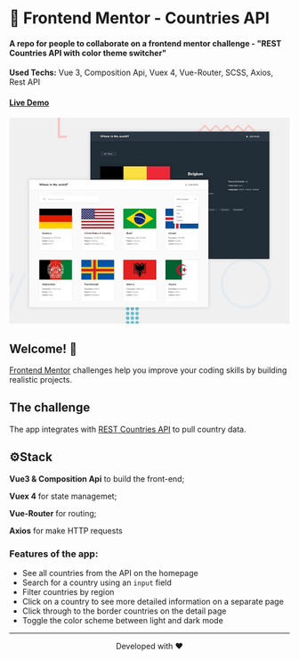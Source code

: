 # 🚀 Frontend Mentor - Countries API 

#### A repo for people to collaborate on a frontend mentor challenge - "REST Countries API with color theme switcher"
<strong>Used Techs:</strong> Vue 3, Composition Api, Vuex 4, Vue-Router, SCSS, Axios, Rest API
#### [Live Demo](https://frontend-mentor-countries-api.vercel.app/)

![Design preview for the REST Countries API with color theme switcher coding challenge](./design/desktop-preview.jpg)

## Welcome! 👋
[Frontend Mentor](https://www.frontendmentor.io) challenges help you improve your coding skills by building realistic projects.

## The challenge

The app integrates with [REST Countries API](https://restcountries.eu) to pull country data.

## ⚙Stack

**Vue3 & Composition Api** to build the front-end;

**Vuex 4** for state managemet;

**Vue-Router** for routing;

**Axios** for make HTTP requests

### Features of the app:

- See all countries from the API on the homepage
- Search for a country using an `input` field
- Filter countries by region
- Click on a country to see more detailed information on a separate page
- Click through to the border countries on the detail page
- Toggle the color scheme between light and dark mode



<hr/>
<p align="center">
Developed with ❤️
</p>
